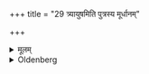 +++
title = "29 त्र्यायुषमिति पुत्रस्य मूर्धानम्"

+++

<details><summary>मूलम्</summary>

त्र्यायुषमिति पुत्रस्य मूर्धानं परिगृह्य जपेत् २९
</details>

<details><summary>Oldenberg</summary>

29. Grasping (with his two hands) the boy round his head he should murmur (the verse), 'The threefold age' (l.l. 8).
</details>
